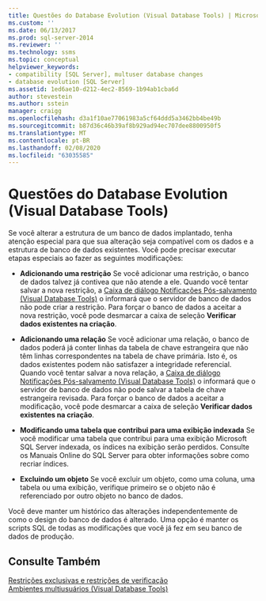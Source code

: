 ```yaml
---
title: Questões do Database Evolution (Visual Database Tools) | Microsoft Docs
ms.custom: ''
ms.date: 06/13/2017
ms.prod: sql-server-2014
ms.reviewer: ''
ms.technology: ssms
ms.topic: conceptual
helpviewer_keywords:
- compatibility [SQL Server], multuser database changes
- database evolution [SQL Server]
ms.assetid: 1ed6ae10-d212-4ec2-8569-1b94ab1cba6d
author: stevestein
ms.author: sstein
manager: craigg
ms.openlocfilehash: d3a1f10ae77061983a5cf64ddd5a3462bb4be49b
ms.sourcegitcommit: b87d36c46b39af8b929ad94ec707dee8800950f5
ms.translationtype: MT
ms.contentlocale: pt-BR
ms.lasthandoff: 02/08/2020
ms.locfileid: "63035585"
---
```

# <a name="issues-of-database-evolution-visual-database-tools"></a>Questões do Database Evolution (Visual Database Tools)
  Se você alterar a estrutura de um banco de dados implantado, tenha atenção especial para que sua alteração seja compatível com os dados e a estrutura de banco de dados existentes. Você pode precisar executar etapas especiais ao fazer as seguintes modificações:  
  
-   **Adicionando uma restrição** Se você adicionar uma restrição, o banco de dados talvez já contivea que não atende a ele. Quando você tentar salvar a nova restrição, a [Caixa de diálogo Notificações Pós-salvamento &#40;Visual Database Tools&#41;](visual-database-tools.md) o informará que o servidor de banco de dados não pode criar a restrição. Para forçar o banco de dados a aceitar a nova restrição, você pode desmarcar a caixa de seleção **Verificar dados existentes na criação**.  
  
-   **Adicionando uma relação** Se você adicionar uma relação, o banco de dados poderá já conter linhas da tabela de chave estrangeira que não têm linhas correspondentes na tabela de chave primária. Isto é, os dados existentes podem não satisfazer a integridade referencial. Quando você tentar salvar a nova relação, a [Caixa de diálogo Notificações Pós-salvamento &#40;Visual Database Tools&#41;](visual-database-tools.md) o informará que o servidor de banco de dados não pode salvar a tabela de chave estrangeira revisada. Para forçar o banco de dados a aceitar a modificação, você pode desmarcar a caixa de seleção **Verificar dados existentes na criação**.  
  
-   **Modificando uma tabela que contribui para uma exibição indexada** Se você modificar uma tabela que contribui para uma exibição Microsoft SQL Server indexada, os índices na exibição serão perdidos. Consulte os Manuais Online do SQL Server para obter informações sobre como recriar índices.  
  
-   **Excluindo um objeto** Se você excluir um objeto, como uma coluna, uma tabela ou uma exibição, verifique primeiro se o objeto não é referenciado por outro objeto no banco de dados.  
  
 Você deve manter um histórico das alterações independentemente de como o design do banco de dados é alterado. Uma opção é manter os scripts SQL de todas as modificações que você já fez em seu banco de dados de produção.  
  
## <a name="see-also"></a>Consulte Também  
 [Restrições exclusivas e restrições de verificação](../../relational-databases/tables/unique-constraints-and-check-constraints.md)   
 [Ambientes multiusuários &#40;Visual Database Tools&#41;](multiuser-environments-visual-database-tools.md)  
  
  
